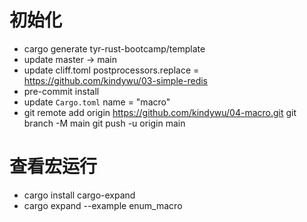 # 初始化

- cargo generate tyr-rust-bootcamp/template
- update master -> main
- update cliff.toml postprocessors.replace = https://github.com/kindywu/03-simple-redis
- pre-commit install
- update `Cargo.toml` name = "macro"
- git remote add origin https://github.com/kindywu/04-macro.git
  git branch -M main
  git push -u origin main

# 查看宏运行

- cargo install cargo-expand
- cargo expand --example enum_macro
